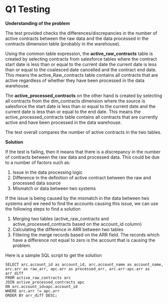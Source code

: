 # Q1 Testing

**Understanding of the problem**

The test provided checks the differences/discrepancies in the number of active contracts between the raw data and the data processed in the contracts dimension table (probably in the warehouse).

Using the common table expression, the **active_raw_contracts** table is created by selecting contracts from salesforce tables where the contract start date is less than or equal to the current date the current date is less than or equal to the coalesced date cancelled and the contract end date. This means the active_Raw_contracts table contains all contracts that are active regardless of whether they have been processed in the data warehouse.

The **active_processed_contracts** on the other hand is created by selecting all contracts from the dim_contracts dimension where the source is salesforce the start date is less than or equal to the current date and the current date is less than or equal to the end date. This means the active_processed_contracts table contains all contracts that are currently active and have been processed in the data warehouse.

The test overall compares the number of active contracts in the two tables. 

**Solution**

If the test is failing, then it means that there is a discrepancy in the number of contracts between the raw data and processed data. This could be due to a number of factors such as:

1. Issue in the data processing logic
2. Difference in the definition of active contract between the raw and processed data source
3. Mismatch or data between two systems


If the issue is being caused by the mismatch in the data between two systems and we need to find the accounts causing this issue, we can use the following steps to find a solution

1. Merging two tables (active_raw_contracts and active_processed_contracts based on the account_id column)
2. Calculating the difference in ARR between two tables
3. Filtering the merge records based on the ARR field. The records which have a difference not equal to zero is the account that is causing the problem.


Here is a sample SQL script to get the solution
```
SELECT arc.account_id as account_id, arc.account_name as account_name, arc.arr as raw_arr, apc.arr as processed_arr, arc.arr-apc.arr as arr_diff
FROM active_raw_contracts arc 
JOIN active_processed_contracts apc 
ON arc.account_id=apc.account_id
WHERE arc.arr != apc.arr
ORDER BY arr_diff DESC;
```
